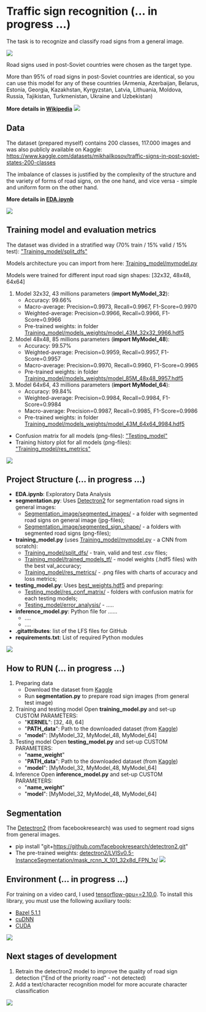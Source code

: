 # Traffic sign recognition (... in progress ...)
The task is to recognize and classify road signs from a general image.

![](readme_files/Final_image.png)

Road signs used in post-Soviet countries were chosen as the target type.

More than 95% of road signs in post-Soviet countries are identical, so you can use this model for any of these countries 
(Armenia, Azerbaijan, Belarus, Estonia, Georgia, Kazakhstan, Kyrgyzstan, Latvia, Lithuania, Moldova, Russia, Tajikistan, Turkmenistan, Ukraine and Uzbekistan)

**More details in [Wikipedia](https://en.wikipedia.org/wiki/Traffic_signs_in_post-Soviet_states)**
![](readme_files/Traffic_signs_in_post_Soviet_states.png)

## Data
The dataset (prepared myself) contains 200 classes, 117.000 images and was also publicly available on Kaggle:
https://www.kaggle.com/datasets/mikhailkosov/traffic-signs-in-post-soviet-states-200-classes

The imbalance of classes is justified by the complexity of the structure and the variety of forms of 
road signs, on the one hand, and vice versa - simple and uniform form on the other hand.

**More details in [EDA.ipynb](EDA.ipynb)**

![](readme_files/Class_numbers.png)

## Training model and evaluation metrics
The dataset was divided in a stratified way (70% train / 15% valid / 15% test): ["Training_model/split_dfs"](Training_model/split_dfs)

Models architecture you can import from here: [Training_model/mymodel.py](Training_model/classes/mymodel.py)

Models were trained for different input road sign shapes: [32x32, 48x48, 64x64]
1) Model 32x32, 43 millions parameters (**import MyModel_32**):
   * Accuracy: 99.66%
   * Macro-average: Precision=0.9973, Recall=0.9967, F1-Score=0.9970
   * Weighted-average: Precision=0.9966, Recall=0.9966, F1-Score=0.9966
   * Pre-trained weights: in folder [Training_model/models_weights/model_43M_32x32_9966.hdf5](Training_model/models_weights/model_43M_32x32_9966.hdf5)
2) Model 48x48, 85 millions parameters (**import MyModel_48**):
   * Accuracy: 99.57%
   * Weighted-average: Precision=0.9959, Recall=0.9957, F1-Score=0.9957
   * Macro-average: Precision=0.9970, Recall=0.9960, F1-Score=0.9965
   * Pre-trained weights: in folder [Training_model/models_weights/model_85M_48x48_9957.hdf5](Training_model/models_weights/model_85M_48x48_9957.hdf5) 
3) Model 64x64, 43 millions parameters (**import MyModel_64**):
   * Accuracy: 99.84%
   * Weighted-average: Precision=0.9984, Recall=0.9984, F1-Score=0.9984
   * Macro-average: Precision=0.9987, Recall=0.9985, F1-Score=0.9986
   * Pre-trained weights: in folder [Training_model/models_weights/model_43M_64x64_9984.hdf5](Training_model/models_weights/model_43M_64x64_9984.hdf5)

* Confusion matrix for all models (png-files): ["Testing_model"](Testing_results)
* Training history plot for all models (png-files): ["Training_model/res_metrics"](Training_model/evaluate_metrics)

![](readme_files/model_43M_64x64_9984.png)

## Project Structure (... in progress ...)
- **EDA.ipynb**: Exploratory Data Analysis
- **segmentation.py**: Uses [Detectron2](https://github.com/facebookresearch/detectron2/blob/main/MODEL_ZOO.md) for segmentation road signs in general images:
  - [Segmentation_image/segmented_images/]() - a folder with segmented road signs on general image (jpg-files);
  - [Segmentation_image/segmented_sign_shape/]() - a folders with segmented road signs (png-files);
- **training_model.py** (uses [Training_model/mymodel.py]() - a CNN from scratch):
  - [Training_model/split_dfs/]() - train, valid and test .csv files;
  - [Training_model/trained_models_tf/]() - model weights (.hdf5 files) with the best val_accuracy;
  - [Training_model/res_metrics/]() - .png files with charts of accuracy and loss metrics;
- **testing_model.py**: Uses [best_weights.hdf5](Training_model/models_weights/best_weights.hdf5) and preparing:
  - [Testing_model/res_conf_matrix/]() - folders with confusion matrix for each testing models;
  - [Testing_model/error_analysis/]() - .....
- **inference_model.py**: Python file for ......
  - ....
  - ....
- **.gitattributes**: list of the LFS files for GitHub
- **requirements.txt**: List of required Python modules


![](readme_files/Project_structure.PNG)

## How to RUN (... in progress ...)
1) Preparing data
   * Download the dataset from [Kaggle](https://www.kaggle.com/datasets/mikhailkosov/traffic-signs-in-post-soviet-states-200-classes)
   * Run **segmentation.py** to prepare road sign images (from general test image)
2) Training and testing model
   Open **training_model.py** and set-up CUSTOM PARAMETERS:
   * "**KERNEL**": [32, 48, 64]
   * "**PATH_data**": Path to the downloaded dataset (from [Kaggle](https://www.kaggle.com/datasets/mikhailkosov/traffic-signs-in-post-soviet-states-200-classes))
   * "**model**": [MyModel_32, MyModel_48, MyModel_64]
3) Testing model
   Open **testing_model.py** and set-up CUSTOM PARAMETERS:
   * "**name_weight**"
   * "**PATH_data**": Path to the downloaded dataset (from [Kaggle](https://www.kaggle.com/datasets/mikhailkosov/traffic-signs-in-post-soviet-states-200-classes))
   * "**model**": [MyModel_32, MyModel_48, MyModel_64]
4) Inference
   Open **inference_model.py** and set-up CUSTOM PARAMETERS:
   * "**name_weight**"
   * "**model**": [MyModel_32, MyModel_48, MyModel_64]

## Segmentation
The [Detectron2](https://github.com/facebookresearch/detectron2/blob/main/MODEL_ZOO.md)
(from facebookresearch) was used to segment road signs from general images.

* pip install "git+https://github.com/facebookresearch/detectron2.git"
* The pre-trained weights: [detectron2/LVISv0.5-InstanceSegmentation/mask_rcnn_X_101_32x8d_FPN_1x/](https://dl.fbaipublicfiles.com/detectron2/LVISv0.5-InstanceSegmentation/mask_rcnn_X_101_32x8d_FPN_1x/144219108/model_final_5e3439.pkl)
![](readme_files/Segmented_Image.png)

## Environment (... in progress ...)
For training on a video card, I used [tensorflow-gpu==2.10.0](https://www.tensorflow.org/install/source_windows). To install this library, you must use the following auxiliary tools:
   * [Bazel 5.1.1](https://github.com/bazelbuild/bazel/releases?q=5.1.1&expanded=true)
   * [cuDNN](https://developer.nvidia.com/rdp/cudnn-archive)
   * [CUDA](https://developer.nvidia.com/cuda-toolkit-archive)
   
![](readme_files/enviroment.png)

## Next stages of development

1. Retrain the detectron2 model to improve the quality of road sign detection ("End of the priority road" - not detected)
2. Add a text/character recognition model for more accurate character classification

![](readme_files/Problem_instance.JPG)